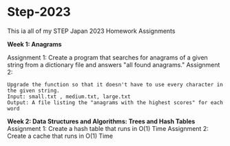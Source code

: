 # Step-2023

This ia all of my STEP Japan 2023 Homework Assignments

**Week 1: Anagrams**

Assignment 1: Create a program that searches for anagrams of a given string from a dictionary file and answers "all found anagrams."
Assignment 2: 
  
    Upgrade the function so that it doesn't have to use every character in the given string.
    Input: small.txt , medium.txt, large.txt
    Output: A file listing the "anagrams with the highest scores" for each word

**Week 2: Data Structures and Algorithms: Trees and Hash Tables**
Assignment 1: Create a hash table that runs in O(1) Time
Assignment 2: Create a cache that runs in O(1) Time
